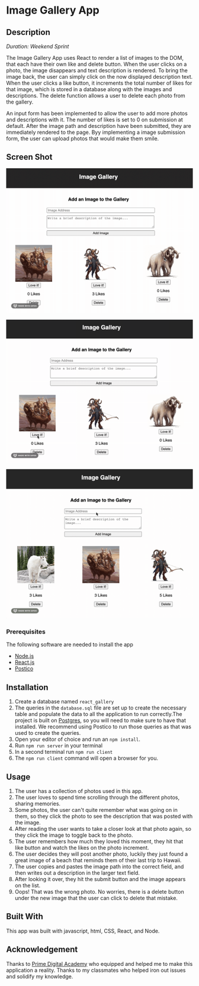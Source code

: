 # Image Gallery App

## Description 
_Duration: Weekend Sprint_

The Image Gallery App uses React to render a list of images to the DOM, that each have their own like and delete button. When the user clicks on a photo, the image disappears and text description is rendered. To bring the image back, the user can simply click on the now displayed description text. When the user clicks a like button, it increments the total number of likes for that image, which is stored in a database along with the images and descriptions. The delete function allows a user to delete each photo from the gallery.

An input form has been implemented to allow the user to add more photos and descriptions with it. The number of likes is set to 0 on submission at default. After the image path and description have been submitted, they are immediately rendered to the page. Byy implementing a image submission form, the user can upload photos that would make them smile.

## Screen Shot

![description.image toggle](images/imagetoggle.gif)

![Delete and like buttons](images/likedelete.gif)

![Form submission](images/formsubmit.gif)
### Prerequisites
The following software are needed to install the app

- [Node.js](https://nodejs.org/en/)
- [React.js](https://reactjs.org/)
- [Postico](https://eggerapps.at/postico/)

## Installation

1. Create a database named `react_gallery`
2. The queries in the `database.sql` file are set up to create the necessary table and populate the data to all the application to run correctly.The project is built on [Postgres](https://www.postgresql.org/download/), so you will need to make sure to have that installed. We recommend using Postico to run those queries as that was used to create the queries.
3. Open your editor of choice and run an `npm install`.
4. Run `npm run server` in your terminal
5. In a second terminal run `npm run client`
6. The `npm run client` command will open a browser for you.

## Usage

1. The user has a collection of photos used in this app.
2. The user loves to spend time scrolling through the different photos, sharing memories. 
3. Some photos, the user can't quite remember what was going on in them, so they click the photo to see the description that was posted with the image.
4. After reading the user wants to take a closer look at that photo again, so they click the image to toggle back to the photo.
5. The user remembers how much they loved this moment, they hit that like button and watch the likes on the photo increment. 
6. The user decides they will post another photo, luckily they just found a great image of a beach that reminds them of their last trip to Hawaii.
7. The user copies and pastes the image path into the correct field, and then writes out a description in the larger text field. 
8. After looking it over, they hit the submit button and the image appears on the list.
9. Oops! That was the wrong photo. No worries, there is a delete button under the new image that the user can click to delete that mistake.

## Built With

This app was built with javascript, html, CSS,  React, and Node.

## Acknowledgement
Thanks to [Prime Digital Academy](www.primeacademy.io) who equipped and helped me to make this application a reality. Thanks to my classmates who helped iron out issues and solidify my knowledge.